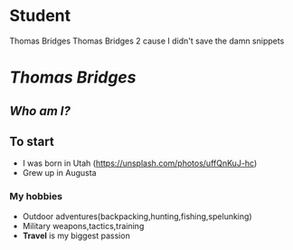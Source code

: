 # Student
Thomas  Bridges
Thomas Bridges 2 cause I didn't save the damn snippets
# _Thomas Bridges_

## *Who am I?*


## To start

* I was born in Utah (https://unsplash.com/photos/uffQnKuJ-hc)
* Grew up in Augusta

### My hobbies  
* Outdoor adventures(backpacking,hunting,fishing,spelunking)
* Military weapons,tactics,training
* **Travel** is my biggest passion
